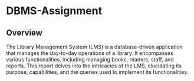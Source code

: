 # DBMS-Assignment
## Overview 
The Library Management System (LMS) is a database-driven application that manages the day-to-day operations of a library.
It encompasses various functionalities, including managing books, readers, staff, and reports. This report delves into the intricacies of the LMS, elucidating its purpose, capabilities, and the queries used to implement its functionalities. 
